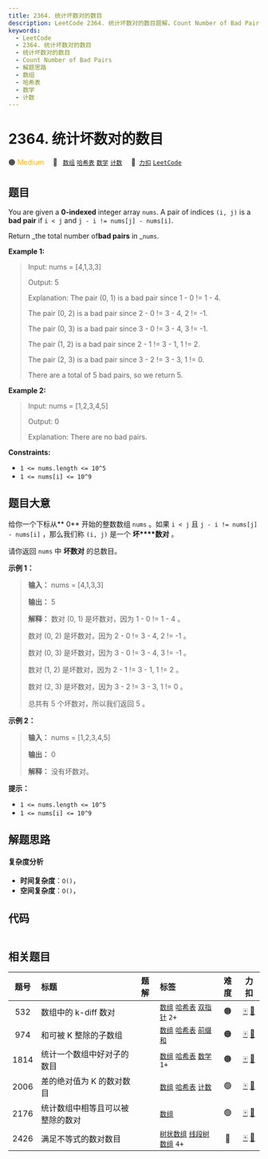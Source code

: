 ```yaml
---
title: 2364. 统计坏数对的数目
description: LeetCode 2364. 统计坏数对的数目题解，Count Number of Bad Pairs，包含解题思路、复杂度分析以及完整的 JavaScript 代码实现。
keywords:
  - LeetCode
  - 2364. 统计坏数对的数目
  - 统计坏数对的数目
  - Count Number of Bad Pairs
  - 解题思路
  - 数组
  - 哈希表
  - 数学
  - 计数
---
```


# 2364. 统计坏数对的数目

🟠 <font color=#ffb800>Medium</font>&emsp; 🔖&ensp; [`数组`](/tag/array.md) [`哈希表`](/tag/hash-table.md) [`数学`](/tag/math.md) [`计数`](/tag/counting.md)&emsp; 🔗&ensp;[`力扣`](https://leetcode.cn/problems/count-number-of-bad-pairs) [`LeetCode`](https://leetcode.com/problems/count-number-of-bad-pairs)

## 题目

You are given a **0-indexed** integer array `nums`. A pair of indices `(i, j)`
is a **bad pair** if `i < j` and `j - i != nums[j] - nums[i]`.

Return _the total number of**bad pairs** in _`nums`.



**Example 1:**

> Input: nums = [4,1,3,3]
> 
> Output: 5
> 
> Explanation: The pair (0, 1) is a bad pair since 1 - 0 != 1 - 4.
> 
> The pair (0, 2) is a bad pair since 2 - 0 != 3 - 4, 2 != -1.
> 
> The pair (0, 3) is a bad pair since 3 - 0 != 3 - 4, 3 != -1.
> 
> The pair (1, 2) is a bad pair since 2 - 1 != 3 - 1, 1 != 2.
> 
> The pair (2, 3) is a bad pair since 3 - 2 != 3 - 3, 1 != 0.
> 
> There are a total of 5 bad pairs, so we return 5.

**Example 2:**

> Input: nums = [1,2,3,4,5]
> 
> Output: 0
> 
> Explanation: There are no bad pairs.

**Constraints:**

  * `1 <= nums.length <= 10^5`
  * `1 <= nums[i] <= 10^9`


## 题目大意

给你一个下标从**  0** 开始的整数数组 `nums` 。如果 `i < j` 且 `j - i != nums[j] - nums[i]`
，那么我们称 `(i, j)` 是一个 **坏****数对**  。

请你返回 `nums` 中 **坏数对**  的总数目。



**示例 1：**

> 
> 
> 
> 
> 
> **输入：** nums = [4,1,3,3]
> 
> **输出：** 5
> 
> **解释：** 数对 (0, 1) 是坏数对，因为 1 - 0 != 1 - 4 。
> 
> 数对 (0, 2) 是坏数对，因为 2 - 0 != 3 - 4, 2 != -1 。
> 
> 数对 (0, 3) 是坏数对，因为 3 - 0 != 3 - 4, 3 != -1 。
> 
> 数对 (1, 2) 是坏数对，因为 2 - 1 != 3 - 1, 1 != 2 。
> 
> 数对 (2, 3) 是坏数对，因为 3 - 2 != 3 - 3, 1 != 0 。
> 
> 总共有 5 个坏数对，所以我们返回 5 。
> 
> 

**示例 2：**

> 
> 
> 
> 
> 
> **输入：** nums = [1,2,3,4,5]
> 
> **输出：** 0
> 
> **解释：** 没有坏数对。
> 
> 



**提示：**

  * `1 <= nums.length <= 10^5`
  * `1 <= nums[i] <= 10^9`


## 解题思路

#### 复杂度分析

- **时间复杂度**：`O()`，
- **空间复杂度**：`O()`，

## 代码

```javascript

```

## 相关题目

<!-- prettier-ignore -->
| 题号 | 标题 | 题解 | 标签 | 难度 | 力扣 |
| :------: | :------ | :------: | :------ | :------: | :------: |
| 532 | 数组中的 k-diff 数对 |  |  [`数组`](/tag/array.md) [`哈希表`](/tag/hash-table.md) [`双指针`](/tag/two-pointers.md) `2+` | 🟠 | [🀄️](https://leetcode.cn/problems/k-diff-pairs-in-an-array) [🔗](https://leetcode.com/problems/k-diff-pairs-in-an-array) |
| 974 | 和可被 K 整除的子数组 |  |  [`数组`](/tag/array.md) [`哈希表`](/tag/hash-table.md) [`前缀和`](/tag/prefix-sum.md) | 🟠 | [🀄️](https://leetcode.cn/problems/subarray-sums-divisible-by-k) [🔗](https://leetcode.com/problems/subarray-sums-divisible-by-k) |
| 1814 | 统计一个数组中好对子的数目 |  |  [`数组`](/tag/array.md) [`哈希表`](/tag/hash-table.md) [`数学`](/tag/math.md) `1+` | 🟠 | [🀄️](https://leetcode.cn/problems/count-nice-pairs-in-an-array) [🔗](https://leetcode.com/problems/count-nice-pairs-in-an-array) |
| 2006 | 差的绝对值为 K 的数对数目 |  |  [`数组`](/tag/array.md) [`哈希表`](/tag/hash-table.md) [`计数`](/tag/counting.md) | 🟢 | [🀄️](https://leetcode.cn/problems/count-number-of-pairs-with-absolute-difference-k) [🔗](https://leetcode.com/problems/count-number-of-pairs-with-absolute-difference-k) |
| 2176 | 统计数组中相等且可以被整除的数对 |  |  [`数组`](/tag/array.md) | 🟢 | [🀄️](https://leetcode.cn/problems/count-equal-and-divisible-pairs-in-an-array) [🔗](https://leetcode.com/problems/count-equal-and-divisible-pairs-in-an-array) |
| 2426 | 满足不等式的数对数目 |  |  [`树状数组`](/tag/binary-indexed-tree.md) [`线段树`](/tag/segment-tree.md) [`数组`](/tag/array.md) `4+` | 🔴 | [🀄️](https://leetcode.cn/problems/number-of-pairs-satisfying-inequality) [🔗](https://leetcode.com/problems/number-of-pairs-satisfying-inequality) |